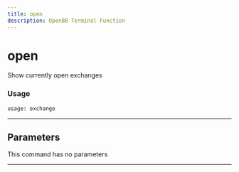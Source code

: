 ```yaml
---
title: open
description: OpenBB Terminal Function
---
```


# open

Show currently open exchanges

### Usage

```python
usage: exchange
```

---

## Parameters

This command has no parameters


---
